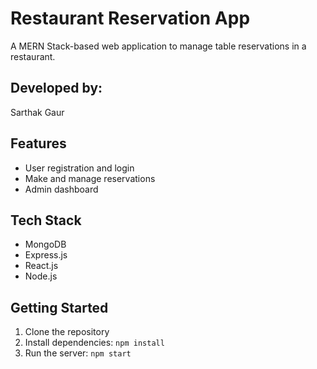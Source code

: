 # Restaurant Reservation App

A MERN Stack-based web application to manage table reservations in a restaurant.

## Developed by:
Sarthak Gaur

## Features
- User registration and login
- Make and manage reservations
- Admin dashboard

## Tech Stack
- MongoDB
- Express.js
- React.js
- Node.js

## Getting Started
1. Clone the repository
2. Install dependencies: `npm install`
3. Run the server: `npm start`
